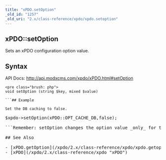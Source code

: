 ```yaml
---
title: "xPDO.setOption"
_old_id: "1257"
_old_uri: "2.x/class-reference/xpdo/xpdo.setoption"
---
```


## xPDO::setOption 

Sets an xPDO configuration option value.

## Syntax 

API Docs: <http://api.modxcms.com/xpdo/xPDO.html#setOption>

```
<pre class="brush: php">
void setOption (string $key, mixed $value)

```## Example 

Set the DB caching to false.

```
<pre class="brush: php">
$xpdo->setOption(xPDO::OPT_CACHE_DB,false);

```Remember: setOption changes the option value _only_ for the current request: the values are not persisted.

## See Also 

- [xPDO.getOption](/xpdo/2.x/class-reference/xpdo/xpdo.getoption "xPDO.getOption")
- [xPDO](/xpdo/2.x/class-reference/xpdo "xPDO")
